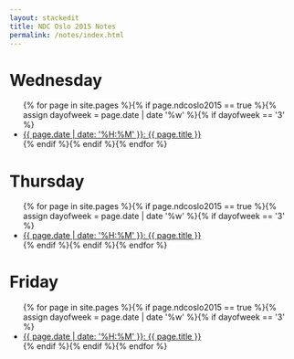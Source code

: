 ```yaml
---
layout: stackedit
title: NDC Oslo 2015 Notes
permalink: /notes/index.html
---
```


<h1>Wednesday</h1>
<ul>
{% for page in site.pages %}{% if page.ndcoslo2015 == true %}{% assign dayofweek = page.date | date '%w' %}{% if dayofweek == '3' %}
<li>
  <a href="{{ page.url }}">{{ page.date | date: '%H:%M' }}: {{ page.title }}</a>
</li>
{% endif %}{% endif %}{% endfor %}
</ul>

<h1>Thursday</h1>
<ul>
{% for page in site.pages %}{% if page.ndcoslo2015 == true %}{% assign dayofweek = page.date | date '%w' %}{% if dayofweek == '3' %}
<li>
  <a href="{{ page.url }}">{{ page.date | date: '%H:%M' }}: {{ page.title }}</a>
</li>
{% endif %}{% endif %}{% endfor %}
</ul>

<h1>Friday</h1>
<ul>
{% for page in site.pages %}{% if page.ndcoslo2015 == true %}{% assign dayofweek = page.date | date '%w' %}{% if dayofweek == '3' %}
<li>
  <a href="{{ page.url }}">{{ page.date | date: '%H:%M' }}: {{ page.title }}</a>
</li>
{% endif %}{% endif %}{% endfor %}
</ul>